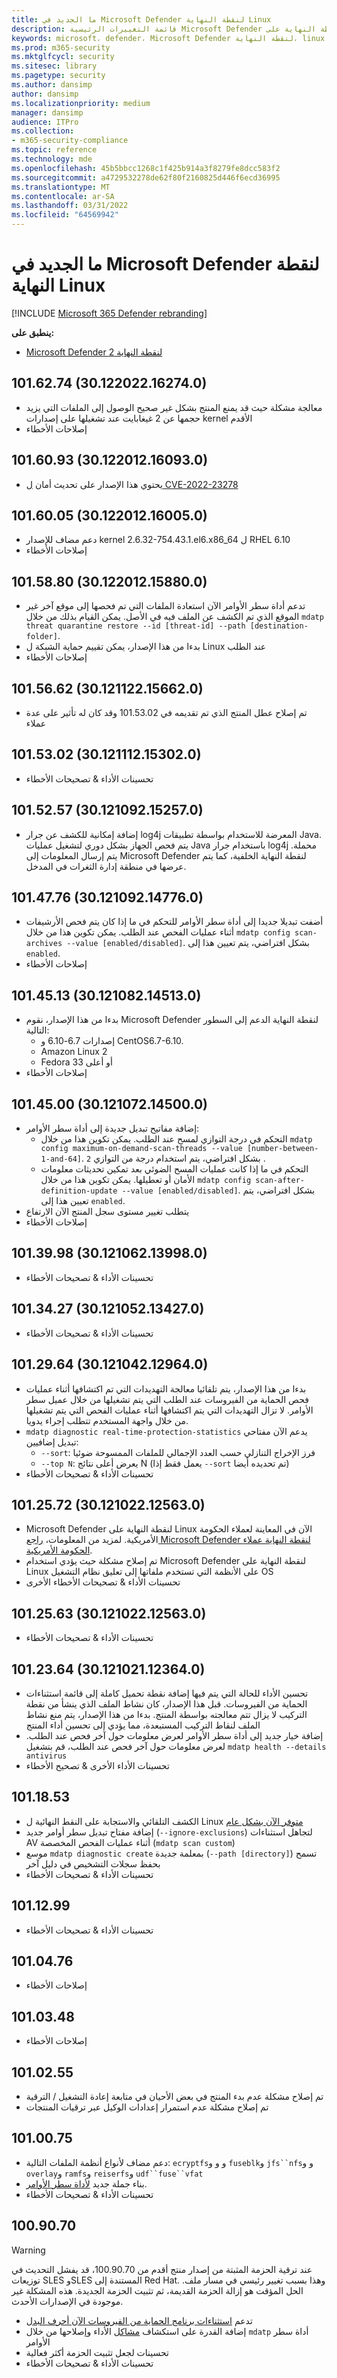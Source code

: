 ```yaml
---
title: ما الجديد في Microsoft Defender لنقطة النهاية Linux
description: قائمة التغييرات الرئيسية Microsoft Defender لنقطة النهاية على Linux.
keywords: microsoft، defender، Microsoft Defender لنقطة النهاية، linux، whatsnew، الإصدار
ms.prod: m365-security
ms.mktglfcycl: security
ms.sitesec: library
ms.pagetype: security
ms.author: dansimp
author: dansimp
ms.localizationpriority: medium
manager: dansimp
audience: ITPro
ms.collection:
- m365-security-compliance
ms.topic: reference
ms.technology: mde
ms.openlocfilehash: 45b5bbcc1268c1f425b914a3f8279fe8dcc583f2
ms.sourcegitcommit: a4729532278de62f80f2160825d446f6ecd36995
ms.translationtype: MT
ms.contentlocale: ar-SA
ms.lasthandoff: 03/31/2022
ms.locfileid: "64569942"
---
```

# <a name="whats-new-in-microsoft-defender-for-endpoint-on-linux"></a>ما الجديد في Microsoft Defender لنقطة النهاية Linux

[!INCLUDE [Microsoft 365 Defender rebranding](../../includes/microsoft-defender.md)]

**ينطبق على:**
- [Microsoft Defender لنقطة النهاية 2](https://go.microsoft.com/fwlink/p/?linkid=2154037)

## <a name="1016274-30122022162740"></a>101.62.74 (30.122022.16274.0)

- معالجة مشكلة حيث قد يمنع المنتج بشكل غير صحيح الوصول إلى الملفات التي يزيد حجمها عن 2 غيغابايت عند تشغيلها على إصدارات kernel الأقدم
- إصلاحات الأخطاء

## <a name="1016093-30122012160930"></a>101.60.93 (30.122012.16093.0)

- يحتوي هذا الإصدار على تحديث أمان [ل CVE-2022-23278](https://msrc-blog.microsoft.com/2022/03/08/guidance-for-cve-2022-23278-spoofing-in-microsoft-defender-for-endpoint/)

## <a name="1016005-30122012160050"></a>101.60.05 (30.122012.16005.0)

- دعم مضاف للإصدار kernel 2.6.32-754.43.1.el6.x86_64 ل RHEL 6.10
- إصلاحات الأخطاء

## <a name="1015880-30122012158800"></a>101.58.80 (30.122012.15880.0)

- تدعم أداة سطر الأوامر الآن استعادة الملفات التي تم فحصها إلى موقع آخر غير الموقع الذي تم الكشف عن الملف فيه في الأصل. يمكن القيام بذلك من خلال `mdatp threat quarantine restore --id [threat-id] --path [destination-folder]`.
- بدءا من هذا الإصدار، يمكن تقييم حماية الشبكة ل Linux عند الطلب
- إصلاحات الأخطاء

## <a name="1015662-30121122156620"></a>101.56.62 (30.121122.15662.0)

- تم إصلاح عطل المنتج الذي تم تقديمه في 101.53.02 وقد كان له تأثير على عدة عملاء

## <a name="1015302-30121112153020"></a>101.53.02 (30.121112.15302.0)

- تحسينات الأداء & تصحيحات الأخطاء

## <a name="1015257-30121092152570"></a>101.52.57 (30.121092.15257.0)

- إضافة إمكانية للكشف عن جرار log4j المعرضة للاستخدام بواسطة تطبيقات Java. يتم فحص الجهاز بشكل دوري لتشغيل عمليات Java باستخدام جرار log4j محملة. يتم إرسال المعلومات إلى Microsoft Defender لنقطة النهاية الخلفية، كما يتم عرضها في منطقة إدارة الثغرات في المدخل.

## <a name="1014776-30121092147760"></a>101.47.76 (30.121092.14776.0)

- أضفت تبديلا جديدا إلى أداة سطر الأوامر للتحكم في ما إذا كان يتم فحص الأرشيفات أثناء عمليات الفحص عند الطلب. يمكن تكوين هذا من خلال `mdatp config scan-archives --value [enabled/disabled]`. بشكل افتراضي، يتم تعيين هذا إلى `enabled`.
- إصلاحات الأخطاء

## <a name="1014513-30121082145130"></a>101.45.13 (30.121082.14513.0)

- بدءا من هذا الإصدار، نقوم Microsoft Defender لنقطة النهاية الدعم إلى السطور التالية: 
  - إصدارات 6.7-6.10 و CentOS6.7-6.10.
  - Amazon Linux 2
  - Fedora 33 أو أعلى
- إصلاحات الأخطاء


## <a name="1014500-30121072145000"></a>101.45.00 (30.121072.14500.0)

- إضافة مفاتيح تبديل جديدة إلى أداة سطر الأوامر:
  - التحكم في درجة التوازي لمسح عند الطلب. يمكن تكوين هذا من خلال `mdatp config maximum-on-demand-scan-threads --value [number-between-1-and-64]`. بشكل افتراضي، يتم استخدام درجة من التوازي `2` .
  - التحكم في ما إذا كانت عمليات المسح الضوئي بعد تمكين تحديثات معلومات الأمان أو تعطيلها. يمكن تكوين هذا من خلال `mdatp config scan-after-definition-update --value [enabled/disabled]`. بشكل افتراضي، يتم تعيين هذا إلى `enabled`.
- يتطلب تغيير مستوى سجل المنتج الآن الارتفاع
- إصلاحات الأخطاء

## <a name="1013998-30121062139980"></a>101.39.98 (30.121062.13998.0)

- تحسينات الأداء & تصحيحات الأخطاء

## <a name="1013427-30121052134270"></a>101.34.27 (30.121052.13427.0)

- تحسينات الأداء & تصحيحات الأخطاء

## <a name="1012964-30121042129640"></a>101.29.64 (30.121042.12964.0)

- بدءا من هذا الإصدار، يتم تلقائيا معالجة التهديدات التي تم اكتشافها أثناء عمليات فحص الحماية من الفيروسات عند الطلب التي يتم تشغيلها من خلال عميل سطر الأوامر. لا تزال التهديدات التي يتم اكتشافها أثناء عمليات الفحص التي يتم تشغيلها من خلال واجهة المستخدم تتطلب إجراء يدويا.
- `mdatp diagnostic real-time-protection-statistics` يدعم الآن مفتاحي تبديل إضافيين:
  - `--sort`: فرز الإخراج التنازلي حسب العدد الإجمالي للملفات الممسوحة ضوئيا
  - `--top N`: يعرض أعلى نتائج N (يعمل فقط إذا `--sort` تم تحديده أيضا)
- تحسينات الأداء & تصحيحات الأخطاء

## <a name="1012572-30121022125630"></a>101.25.72 (30.121022.12563.0)

- Microsoft Defender لنقطة النهاية على Linux الآن في المعاينة لعملاء الحكومة الأمريكية. لمزيد من المعلومات، [راجع Microsoft Defender لنقطة النهاية عملاء الحكومة الأمريكية](gov.md).
- تم إصلاح مشكلة حيث يؤدي استخدام Microsoft Defender لنقطة النهاية على Linux على الأنظمة التي تستخدم ملفاتها إلى تعليق نظام التشغيل OS
- تحسينات الأداء & تصحيحات الأخطاء الأخرى

## <a name="1012563-30121022125630"></a>101.25.63 (30.121022.12563.0)

- تحسينات الأداء & تصحيحات الأخطاء

## <a name="1012364-30121021123640"></a>101.23.64 (30.121021.12364.0)

- تحسين الأداء للحالة التي يتم فيها إضافة نقطة تحميل كاملة إلى قائمة استثناءات الحماية من الفيروسات. قبل هذا الإصدار، كان نشاط الملف الذي ينشأ من نقطة التركيب لا يزال تتم معالجته بواسطة المنتج. بدءا من هذا الإصدار، يتم منع نشاط الملف لنقاط التركيب المستبعدة، مما يؤدي إلى تحسين أداء المنتج
- إضافة خيار جديد إلى أداة سطر الأوامر لعرض معلومات حول آخر فحص عند الطلب. لعرض معلومات حول آخر فحص عند الطلب، قم بتشغيل `mdatp health --details antivirus`
- تحسينات الأداء الأخرى & تصحيح الأخطاء

## <a name="1011853"></a>101.18.53

- الكشف التلقائي والاستجابة على النقط النهائية ل Linux [متوفر الآن بشكل عام](https://techcommunity.microsoft.com/t5/microsoft-defender-for-endpoint/edr-for-linux-is-now-is-generally-available/ba-p/2048539)
- إضافة مفتاح تبديل سطر أوامر جديد (`--ignore-exclusions`) لتجاهل استثناءات AV أثناء عمليات الفحص المخصصة (`mdatp scan custom`)
- موسع `mdatp diagnostic create` بمعلمة جديدة (`--path [directory]`) تسمح بحفظ سجلات التشخيص في دليل آخر
- تحسينات الأداء & تصحيحات الأخطاء

## <a name="1011299"></a>101.12.99

- تحسينات الأداء & تصحيحات الأخطاء

## <a name="1010476"></a>101.04.76

- إصلاحات الأخطاء

## <a name="1010348"></a>101.03.48

- إصلاحات الأخطاء

## <a name="1010255"></a>101.02.55

- تم إصلاح مشكلة عدم بدء المنتج في بعض الأحيان في متابعة إعادة التشغيل / الترقية
- تم إصلاح مشكلة عدم استمرار إعدادات الوكيل عبر ترقيات المنتجات

## <a name="1010075"></a>101.00.75

- دعم مضاف لأنواع أنظمة الملفات التالية: `ecryptfs`و و و `fuseblk`و `jfs``nfs`و و `overlay`و `ramfs`و `reiserfs`و `udf``fuse``vfat`
- بناء جملة جديد [لأداة سطر الأوامر](linux-resources.md#configure-from-the-command-line).
- تحسينات الأداء & تصحيحات الأخطاء

## <a name="1009070"></a>100.90.70

> [!WARNING]
> عند ترقية الحزمة المثبتة من إصدار منتج أقدم من 100.90.70، قد يفشل التحديث في توزيعات SLES وSLES المستندة إلى Red Hat. وهذا بسبب تغيير رئيسي في مسار ملف. الحل المؤقت هو إزالة الحزمة القديمة، ثم تثبيت الحزمة الجديدة. هذه المشكلة غير موجودة في الإصدارات الأحدث.

- تدعم [استثناءات برنامج الحماية من الفيروسات الآن أحرف البدل](linux-exclusions.md#supported-exclusion-types)
- إضافة القدرة على استكشاف [مشاكل](linux-support-perf.md) الأداء وإصلاحها من خلال `mdatp` أداة سطر الأوامر
- تحسينات لجعل تثبيت الحزمة أكثر فعالية
- تحسينات الأداء & تصحيحات الأخطاء
